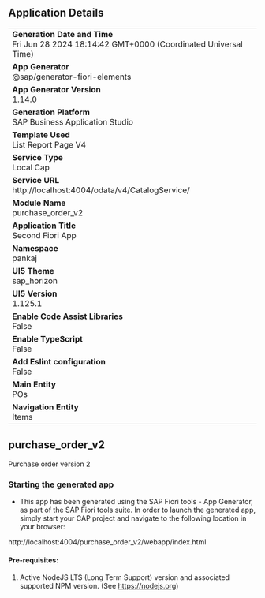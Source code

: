 ## Application Details
|               |
| ------------- |
|**Generation Date and Time**<br>Fri Jun 28 2024 18:14:42 GMT+0000 (Coordinated Universal Time)|
|**App Generator**<br>@sap/generator-fiori-elements|
|**App Generator Version**<br>1.14.0|
|**Generation Platform**<br>SAP Business Application Studio|
|**Template Used**<br>List Report Page V4|
|**Service Type**<br>Local Cap|
|**Service URL**<br>http://localhost:4004/odata/v4/CatalogService/
|**Module Name**<br>purchase_order_v2|
|**Application Title**<br>Second Fiori App|
|**Namespace**<br>pankaj|
|**UI5 Theme**<br>sap_horizon|
|**UI5 Version**<br>1.125.1|
|**Enable Code Assist Libraries**<br>False|
|**Enable TypeScript**<br>False|
|**Add Eslint configuration**<br>False|
|**Main Entity**<br>POs|
|**Navigation Entity**<br>Items|

## purchase_order_v2

Purchase order version 2

### Starting the generated app

-   This app has been generated using the SAP Fiori tools - App Generator, as part of the SAP Fiori tools suite.  In order to launch the generated app, simply start your CAP project and navigate to the following location in your browser:

http://localhost:4004/purchase_order_v2/webapp/index.html

#### Pre-requisites:

1. Active NodeJS LTS (Long Term Support) version and associated supported NPM version.  (See https://nodejs.org)


